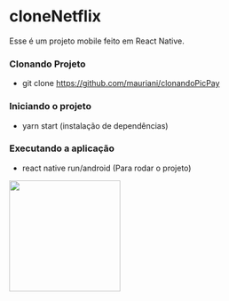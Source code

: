 # cloneNetflix

Esse é um projeto mobile feito em React Native.

### Clonando Projeto 

- git clone https://github.com/mauriani/clonandoPicPay

### Iniciando o projeto

- yarn start (instalação de dependências)

### Executando a aplicação
- react native run/android (Para rodar o projeto)

<img src="https://user-images.githubusercontent.com/32397288/89814643-d2788300-db19-11ea-8762-e2b070169c8c.jpeg" width="200"> 

